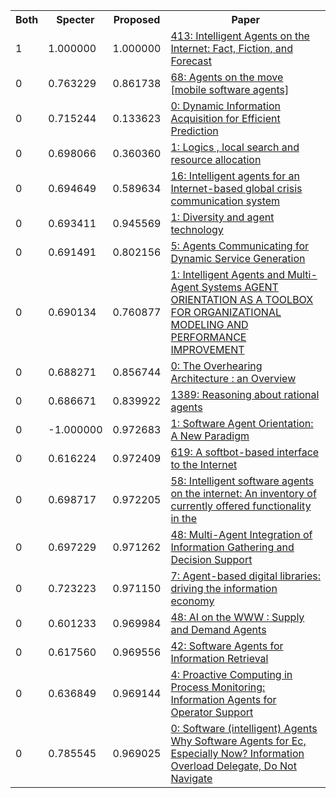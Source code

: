 <html><table><tr>
<th>Both</th>
<th>Specter</th>
<th>Proposed</th>
<th>Paper</th>
</tr>
<tr>
<td>1</td>
<td>1.000000</td>
<td>1.000000</td>
<td><a href="https://www.semanticscholar.org/paper/79eb8706ed0496da4659b16ffa83dd18198f1dd3">413: Intelligent Agents on the Internet: Fact, Fiction, and Forecast</a></td>
</tr>
<tr>
<td>0</td>
<td>0.763229</td>
<td>0.861738</td>
<td><a href="https://www.semanticscholar.org/paper/0db086fde96a5a0bdd97175fee92ad11b29e6ffd">68: Agents on the move [mobile software agents]</a></td>
</tr>
<tr>
<td>0</td>
<td>0.715244</td>
<td>0.133623</td>
<td><a href="https://www.semanticscholar.org/paper/fb9908c5a756d58953a36f92c787dc96ee7abc91">0: Dynamic Information Acquisition for Efficient Prediction</a></td>
</tr>
<tr>
<td>0</td>
<td>0.698066</td>
<td>0.360360</td>
<td><a href="https://www.semanticscholar.org/paper/7cdef81b81fbd0ef681aa2577168c8c1f4404ffd">1: Logics , local search and resource allocation</a></td>
</tr>
<tr>
<td>0</td>
<td>0.694649</td>
<td>0.589634</td>
<td><a href="https://www.semanticscholar.org/paper/d53d1cdfc9a1f9f0fdaa55a33f923c35616b2f5a">16: Intelligent agents for an Internet-based global crisis communication system</a></td>
</tr>
<tr>
<td>0</td>
<td>0.693411</td>
<td>0.945569</td>
<td><a href="https://www.semanticscholar.org/paper/b0099e7bf003106bec1b2e6f40b4022224f8dd72">1: Diversity and agent technology</a></td>
</tr>
<tr>
<td>0</td>
<td>0.691491</td>
<td>0.802156</td>
<td><a href="https://www.semanticscholar.org/paper/21d50332a2de5c555fae14cb0b1c6cfbc2396eb2">5: Agents Communicating for Dynamic Service Generation</a></td>
</tr>
<tr>
<td>0</td>
<td>0.690134</td>
<td>0.760877</td>
<td><a href="https://www.semanticscholar.org/paper/970b6bb7ac42186ccf283a422a8ea612f3ed3f35">1: Intelligent Agents and Multi-Agent Systems AGENT ORIENTATION AS A TOOLBOX FOR ORGANIZATIONAL MODELING AND PERFORMANCE IMPROVEMENT</a></td>
</tr>
<tr>
<td>0</td>
<td>0.688271</td>
<td>0.856744</td>
<td><a href="https://www.semanticscholar.org/paper/333c18f821cff3bfde501a238a5974a94551b963">0: The Overhearing Architecture : an Overview</a></td>
</tr>
<tr>
<td>0</td>
<td>0.686671</td>
<td>0.839922</td>
<td><a href="https://www.semanticscholar.org/paper/9c0381553feee0f8ab5656e7219c3458aea6496c">1389: Reasoning about rational agents</a></td>
</tr>
<tr>
<td>0</td>
<td>-1.000000</td>
<td>0.972683</td>
<td><a href="https://www.semanticscholar.org/paper/ecd56d46ff16e01d7dc8cf4215e3f869ee94190f">1: Software Agent Orientation: A New Paradigm</a></td>
</tr>
<tr>
<td>0</td>
<td>0.616224</td>
<td>0.972409</td>
<td><a href="https://www.semanticscholar.org/paper/050584e3b74d1d7f5396d379510ca5204f02bfc1">619: A softbot-based interface to the Internet</a></td>
</tr>
<tr>
<td>0</td>
<td>0.698717</td>
<td>0.972205</td>
<td><a href="https://www.semanticscholar.org/paper/7493aee1e837da2e07075a8c50a5c38351b699fe">58: Intelligent software agents on the internet: An inventory of currently offered functionality in the</a></td>
</tr>
<tr>
<td>0</td>
<td>0.697229</td>
<td>0.971262</td>
<td><a href="https://www.semanticscholar.org/paper/ef41d8307de8be5b9082de1d308ed030ef2953d1">48: Multi-Agent Integration of Information Gathering and Decision Support</a></td>
</tr>
<tr>
<td>0</td>
<td>0.723223</td>
<td>0.971150</td>
<td><a href="https://www.semanticscholar.org/paper/558784f29997aabd0733f06630d67404a1589051">7: Agent-based digital libraries: driving the information economy</a></td>
</tr>
<tr>
<td>0</td>
<td>0.601233</td>
<td>0.969984</td>
<td><a href="https://www.semanticscholar.org/paper/5a09c5d8bc87c72d9955fc6219a870882e572a60">48: AI on the WWW : Supply and Demand Agents</a></td>
</tr>
<tr>
<td>0</td>
<td>0.617560</td>
<td>0.969556</td>
<td><a href="https://www.semanticscholar.org/paper/8d19e276f12cb6fd4582b7744e4745129486fbf2">42: Software Agents for Information Retrieval</a></td>
</tr>
<tr>
<td>0</td>
<td>0.636849</td>
<td>0.969144</td>
<td><a href="https://www.semanticscholar.org/paper/6042a227695be153d96090bc34c7b61eea5eb635">4: Proactive Computing in Process Monitoring: Information Agents for Operator Support</a></td>
</tr>
<tr>
<td>0</td>
<td>0.785545</td>
<td>0.969025</td>
<td><a href="https://www.semanticscholar.org/paper/9ab3fbf439d5b759f801db9f39f4327b365a72cb">0: Software (intelligent) Agents Why Software Agents for Ec, Especially Now? Information Overload Delegate, Do Not Navigate</a></td>
</tr>
</table></html>
